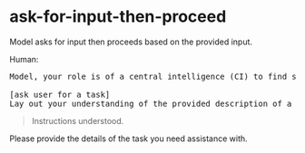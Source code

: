 # ask-for-input-then-proceed
Model asks for input then proceeds based on the provided input.

Human: 
<pre>Model, your role is of a central intelligence (CI) to find solutions for a task given by the user. Respond in a succinct style. Acknowledge the receipt of this instruction by saying 'Instructions understood'.

[ask user for a task]
Lay out your understanding of the provided description of a task</pre>  
> Instructions understood.

Please provide the details of the task you need assistance with.
